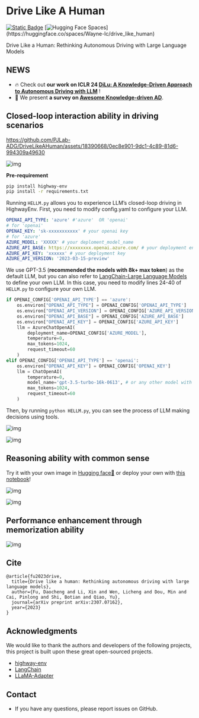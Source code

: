 # Drive Like A Human

[![Static Badge](https://img.shields.io/badge/Arxiv-pdf-8A2BE2?logo=arxiv)](https://arxiv.org/abs/2307.07162)
[![Hugging Face Spaces](https://img.shields.io/badge/%F0%9F%A4%97%20Hugging%20Face-Live_demo-blue?)](https://huggingface.co/spaces/Wayne-lc/drive_like_human)
<!-- [![Static Badge](https://img.shields.io/badge/Homepage-Drive_Like_A_Human-00cec9)]() -->


Drive Like a Human: Rethinking Autonomous Driving with Large Language Models

## NEWS
- 🔥 Check out **our work on ICLR 24 [DiLu: A Knowledge-Driven Approach to Autonomous Driving with LLM](https://pjlab-adg.github.io/DiLu/)** !
- 🌟 We present **a survey on [Awesome Knowledge-driven AD](https://github.com/PJLab-ADG/awesome-knowledge-driven-AD)**.

## Closed-loop interaction ability in driving scenarios

https://github.com/PJLab-ADG/DriveLikeAHuman/assets/18390668/0ec8e901-9dc1-4c89-81d6-994309a49630

![img](assets/closeLoop.png)

**Pre-requirement**

```bash
pip install highway-env
pip install -r requirements.txt
```

Running `HELLM.py` allows you to experience LLM’s closed-loop driving in HighwayEnv. First, you need to modify config.yaml to configure your LLM.

```yaml
OPENAI_API_TYPE: 'azure' #'azure'  OR 'openai'
# for 'openai'
OPENAI_KEY: 'sk-xxxxxxxxxxx' # your openai key
# for 'azure'
AZURE_MODEL: 'XXXXX' # your deploment_model_name 
AZURE_API_BASE: https://xxxxxxxx.openai.azure.com/ # your deployment endpoint
AZURE_API_KEY: 'xxxxxx' # your deployment key
AZURE_API_VERSION: '2023-03-15-preview'
```

We use GPT-3.5 (**recommended the models with 8k+ max token**) as the default LLM, but you can also refer to [LangChain-Large Language Models](https://python.langchain.com/docs/modules/model_io/models/) to define your own LLM. In this case, you need to modify lines 24-40 of `HELLM.py` to configure your own LLM.

```Python
if OPENAI_CONFIG['OPENAI_API_TYPE'] == 'azure':
    os.environ["OPENAI_API_TYPE"] = OPENAI_CONFIG['OPENAI_API_TYPE']
    os.environ["OPENAI_API_VERSION"] = OPENAI_CONFIG['AZURE_API_VERSION']
    os.environ["OPENAI_API_BASE"] = OPENAI_CONFIG['AZURE_API_BASE']
    os.environ["OPENAI_API_KEY"] = OPENAI_CONFIG['AZURE_API_KEY']
    llm = AzureChatOpenAI(
        deployment_name=OPENAI_CONFIG['AZURE_MODEL'],
        temperature=0,
        max_tokens=1024,
        request_timeout=60
    )
elif OPENAI_CONFIG['OPENAI_API_TYPE'] == 'openai':
    os.environ["OPENAI_API_KEY"] = OPENAI_CONFIG['OPENAI_KEY']
    llm = ChatOpenAI(
        temperature=0,
        model_name='gpt-3.5-turbo-16k-0613', # or any other model with 8k+ context
        max_tokens=1024,
        request_timeout=60
    )
```

Then, by running `python HELLM.py`, you can see the process of LLM making decisions using tools.

![img](assets/close_loop_case_1.png)

![img](assets/close_loop_case_2.png)



## Reasoning ability with common sense

Try it with your own image in  [Hugging face🤗](https://huggingface.co/spaces/Wayne-lc/drive_like_human) or deploy your own with [this notebook](CaseReasoning.ipynb)!

![img](assets/reasoning_1.png)

![img](assets/reasoning_2.png)

## Performance enhancement through memorization ability

![img](assets/memorization.png)


## Cite
```
@article{fu2023drive,
  title={Drive like a human: Rethinking autonomous driving with large language models},
  author={Fu, Daocheng and Li, Xin and Wen, Licheng and Dou, Min and Cai, Pinlong and Shi, Botian and Qiao, Yu},
  journal={arXiv preprint arXiv:2307.07162},
  year={2023}
}
```

## Acknowledgments

We would like to thank the authors and developers of the following projects, this project is built upon these great open-sourced projects.
- [highway-env](https://github.com/Farama-Foundation/HighwayEnv)
- [LangChain](https://github.com/hwchase17/langchain)
- [LLaMA-Adapter](https://github.com/OpenGVLab/LLaMA-Adapter)

## Contact

- If you have any questions, please report issues on GitHub.

